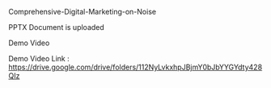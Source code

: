 Comprehensive-Digital-Marketing-on-Noise

PPTX Document is uploaded

Demo Video

Demo Video Link :
https://drive.google.com/drive/folders/112NyLvkxhpJBjmY0bJbYYGYdty428QIz
